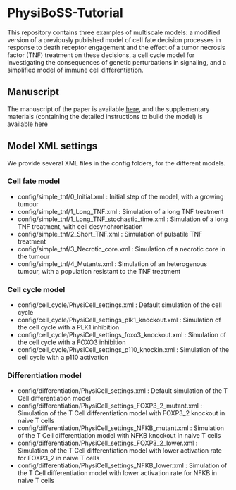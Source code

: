 # PhysiBoSS-Tutorial

This repository contains three examples of multiscale models: a modified version of a previously published model of cell fate decision processes in response to death receptor engagement and the effect of a tumor necrosis factor (TNF) treatment on these decisions, a cell cycle model for investigating the consequences of genetic perturbations in signaling, and a simplified model of immune cell differentiation. 

## Manuscript

The manuscript of the paper is available [here](https://doi.org/10.1093/bib/bbae509), and the supplementary materials (containing the detailed instructions to build the model) is available [here](https://raw.githubusercontent.com/PhysiBoSS/physiboss.github.io/e49f103bd9faeb26e5604ff4f297892f2f51c8fd/papers/supplementary_materials_revised_bbae509.pdf)

## Model XML settings 

We provide several XML files in the config folders, for the different models.

### Cell fate model

- config/simple_tnf/0_Initial.xml : Initial step of the model, with a growing tumour
- config/simple_tnf/1_Long_TNF.xml : Simulation of a long TNF treatment
- config/simple_tnf/1_Long_TNF_stochastic_time.xml : Simulation of a long TNF treatment, with cell desynchronisation
- config/simple_tnf/2_Short_TNF.xml : Simulation of pulsatile TNF treatment
- config/simple_tnf/3_Necrotic_core.xml : Simulation of a necrotic core in the tumour
- config/simple_tnf/4_Mutants.xml : Simulation of an heterogenous tumour, with a population resistant to the TNF treatment

### Cell cycle model

- config/cell_cycle/PhysiCell_settings.xml : Default simulation of the cell cycle
- config/cell_cycle/PhysiCell_settings_plk1_knockout.xml : Simulation of the cell cycle with a PLK1 inhibition
- config/cell_cycle/PhysiCell_settings_foxo3_knockout.xml : Simulation of the cell cycle with a FOXO3 inhibition
- config/cell_cycle/PhysiCell_settings_p110_knockin.xml : Simulation of the cell cycle with a p110 activation

### Differentiation model

- config/differentiation/PhysiCell_settings.xml : Default simulation of the T Cell differentiation model
- config/differentiation/PhysiCell_settings_FOXP3_2_mutant.xml : Simulation of the T Cell differentiation model with FOXP3_2 knockout in naive T cells
- config/differentiation/PhysiCell_settings_NFKB_mutant.xml : Simulation of the T Cell differentiation model with NFKB knockout in naive T cells
- config/differentiation/PhysiCell_settings_FOXP3_2_lower.xml : Simulation of the T Cell differentiation model with lower activation rate for FOXP3_2 in naive T cells
- config/differentiation/PhysiCell_settings_NFKB_lower.xml : Simulation of the T Cell differentiation model with lower activation rate for NFKB in naive T cells
